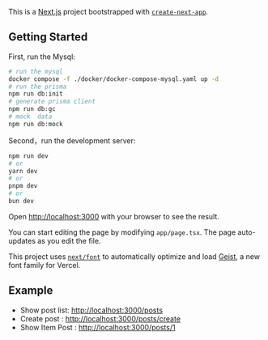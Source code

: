 This is a [Next.js](https://nextjs.org) project bootstrapped with [`create-next-app`](https://nextjs.org/docs/app/api-reference/cli/create-next-app).

## Getting Started

First, run the Mysql:

```bash
# run the mysql
docker compose -f ./docker/docker-compose-mysql.yaml up -d
# run the prisma
npm run db:init
# generate prisma client
npm run db:gc
# mock  data
npm run db:mock
```

Second，run the development server:

```bash
npm run dev
# or
yarn dev
# or
pnpm dev
# or
bun dev
```

Open [http://localhost:3000](http://localhost:3000) with your browser to see the result.

You can start editing the page by modifying `app/page.tsx`. The page auto-updates as you edit the file.

This project uses [`next/font`](https://nextjs.org/docs/app/building-your-application/optimizing/fonts) to automatically optimize and load [Geist](https://vercel.com/font), a new font family for Vercel.

## Example

- Show post list: [http://localhost:3000/posts](http://localhost:3000/posts)
- Create post : [http://localhost:3000/posts/create](http://localhost:3000/posts/create)
- Show Item Post : [http://localhost:3000/posts/1](http://localhost:3000/posts/1)


